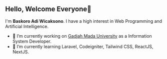 ## Hello, Welcome Everyone👋

I'm **Baskoro Adi Wicaksono**. I have a high interest in Web Programming and Artificial Intelligence.

- 🔭 I’m currently working on [Gadjah Mada University](https://ugm.ac.id) as a Information System Developer.
- 🌱 I’m currently learning Laravel, Codeigniter, Tailwind CSS, ReactJS, NextJS.


<!--

### Social Media : 

- LinkedIn : [in/baskoroadiw](https://www.linkedin.com/in/baskoroadiw)

- My Website : [baskoroadi.com](https://baskoroadi.com)
- Telegram : [baskoroadiw.t.me](https://baskoroadiw.t.me)
- Instagram : [@baskoroadii](https://www.instagram.com/baskoroadii)

-->

<!--
**baskoroadiw/baskoroadiw** is a ✨ _special_ ✨ repository because its `README.md` (this file) appears on your GitHub profile.

Here are some ideas to get you started:

- 🔭 I’m currently working on ...
- 🌱 I’m currently learning ...
- 👯 I’m looking to collaborate on ...
- 🤔 I’m looking for help with ...
- 💬 Ask me about ...
- 📫 How to reach me: ...
- 😄 Pronouns: ...
- ⚡ Fun fact: ...
-->
